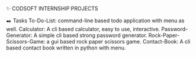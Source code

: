 ✨ CODSOFT INTERNSHIP PROJECTS

✒️ Tasks
 To-Do-List: command-line based todo application with menu as well.
 Calculator: A cli based calculator, easy to use, interactive.
 Password-Generator: A simple cli based strong password generator.
 Rock-Paper-Scissors-Game: a gui based rock paper scissors game.
 Contact-Book: A cli based contact book written in python with menu.
